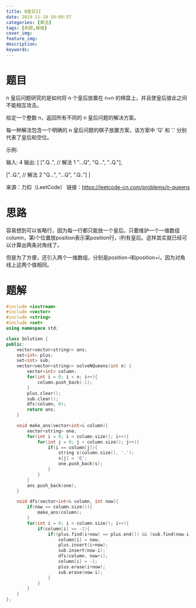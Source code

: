 ```yaml
---
title: N皇后II
date: 2019-11-19 10:09:57
categories: [算法]
tags: [刷题,暴搜]
cover_img:
feature_img:
description:
keywords:
---
```


# 题目

n 皇后问题研究的是如何将 n 个皇后放置在 n×n 的棋盘上，并且使皇后彼此之间不能相互攻击。

给定一个整数 n，返回所有不同的 n 皇后问题的解决方案。

每一种解法包含一个明确的 n 皇后问题的棋子放置方案，该方案中 'Q' 和 '.' 分别代表了皇后和空位。

示例:

输入: 4
输出: [
 [".Q..",  // 解法 1
  "...Q",
  "Q...",
  "..Q."],

 ["..Q.",  // 解法 2
  "Q...",
  "...Q",
  ".Q.."]
]

来源：力扣（LeetCode）
链接：https://leetcode-cn.com/problems/n-queens



# 思路

容易想到可以省略行，因为每一行都只能放一个皇后。只要维护一个一维数组column，第i个位置放position表示第position行，i列有皇后。这样其实就已经可以计算出两条对角线了。

但是为了方便，还引入两个一维数组，分别是position-i和position+i，因为对角线上这两个值相同。



# 题解

```c++
#include <iostream>
#include <vector>
#include <string>
#include <set>
using namespace std;

class Solution {
public:
    vector<vector<string>> ans;
    set<int> plus;
    set<int> sub;
    vector<vector<string>> solveNQueens(int n) {
        vector<int> column;
        for(int i = 0; i < n; i++){
            column.push_back(-1);
        }
        plus.clear();
        sub.clear();
        dfs(column, 0);
        return ans;
    }

    void make_ans(vector<int>& column){
        vector<string> one;
        for(int i = 0; i < column.size(); i++){
            for(int j = 0; j < column.size(); j++){
                if(i == column[j]){
                    string s(column.size(), '.');
                    s[j] = 'Q';
                    one.push_back(s);
                }
            }
        }
        ans.push_back(one);
    }

    void dfs(vector<int>& column, int now){
        if(now == column.size()){
            make_ans(column);
        }
        for(int i = 0; i < column.size(); i++){
            if(column[i] == -1){
                if((plus.find(i+now) == plus.end()) && (sub.find(now-i) == sub.end())){
                    column[i] = now;
                    plus.insert(i+now);
                    sub.insert(now-i);
                    dfs(column, now+1);
                    column[i] = -1;
                    plus.erase(i+now);
                    sub.erase(now-i);
                }
            }
        }
    }
};
```

